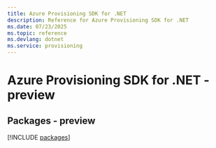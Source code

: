 ```yaml
---
title: Azure Provisioning SDK for .NET
description: Reference for Azure Provisioning SDK for .NET
ms.date: 07/23/2025
ms.topic: reference
ms.devlang: dotnet
ms.service: provisioning
---
```

# Azure Provisioning SDK for .NET - preview
## Packages - preview
[!INCLUDE [packages](provisioning-index.md)]